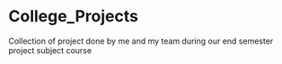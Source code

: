 # College_Projects
Collection of project done by me and my team during our end semester project subject course
